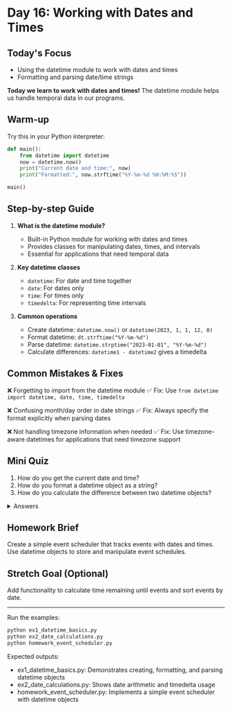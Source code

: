 # Day 16: Working with Dates and Times

## Today's Focus
- Using the datetime module to work with dates and times
- Formatting and parsing date/time strings

**Today we learn to work with dates and times!** The datetime module helps us handle temporal data in our programs.

## Warm-up
Try this in your Python interpreter:
```python
def main():
    from datetime import datetime
    now = datetime.now()
    print("Current date and time:", now)
    print("Formatted:", now.strftime("%Y-%m-%d %H:%M:%S"))

main()
```

## Step-by-step Guide

1. **What is the datetime module?**
   - Built-in Python module for working with dates and times
   - Provides classes for manipulating dates, times, and intervals
   - Essential for applications that need temporal data

2. **Key datetime classes**
   - `datetime`: For date and time together
   - `date`: For dates only
   - `time`: For times only
   - `timedelta`: For representing time intervals

3. **Common operations**
   - Create datetime: `datetime.now()` or `datetime(2023, 1, 1, 12, 0)`
   - Format datetime: `dt.strftime("%Y-%m-%d")`
   - Parse datetime: `datetime.strptime("2023-01-01", "%Y-%m-%d")`
   - Calculate differences: `datetime1 - datetime2` gives a timedelta

## Common Mistakes & Fixes

❌ Forgetting to import from the datetime module
✅ Fix: Use `from datetime import datetime, date, time, timedelta`

❌ Confusing month/day order in date strings
✅ Fix: Always specify the format explicitly when parsing dates

❌ Not handling timezone information when needed
✅ Fix: Use timezone-aware datetimes for applications that need timezone support

## Mini Quiz

1. How do you get the current date and time?
2. How do you format a datetime object as a string?
3. How do you calculate the difference between two datetime objects?

<details>
<summary>Answers</summary>

1. `datetime.now()`
2. `dt.strftime(format_string)`
3. Subtract them: `datetime1 - datetime2`
</details>

## Homework Brief

Create a simple event scheduler that tracks events with dates and times.
Use datetime objects to store and manipulate event schedules.

## Stretch Goal (Optional)

Add functionality to calculate time remaining until events and sort events by date.

---

Run the examples:
```bash
python ex1_datetime_basics.py
python ex2_date_calculations.py
python homework_event_scheduler.py
```

Expected outputs:
- ex1_datetime_basics.py: Demonstrates creating, formatting, and parsing datetime objects
- ex2_date_calculations.py: Shows date arithmetic and timedelta usage
- homework_event_scheduler.py: Implements a simple event scheduler with datetime objects

